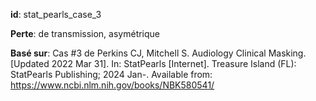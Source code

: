 __id__: stat_pearls_case_3

__Perte__: de transmission, asymétrique

__Basé sur__: Cas #3 de Perkins CJ, Mitchell S. Audiology Clinical Masking. [Updated 2022 Mar 31]. In: StatPearls [Internet]. Treasure Island (FL): StatPearls Publishing; 2024 Jan-. Available from: https://www.ncbi.nlm.nih.gov/books/NBK580541/
